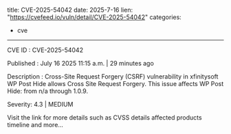  
title: CVE-2025-54042
date: 2025-7-16
lien: "https://cvefeed.io/vuln/detail/CVE-2025-54042"
categories:
  - cve
---

CVE ID : CVE-2025-54042

Published :  July 16
2025
11:15 a.m. | 29 minutes ago

Description : Cross-Site Request Forgery (CSRF) vulnerability in xfinitysoft WP Post Hide allows Cross Site Request Forgery. This issue affects WP Post Hide: from n/a through 1.0.9.

Severity: 4.3 | MEDIUM

Visit the link for more details
such as CVSS details
affected products
timeline
and more...
